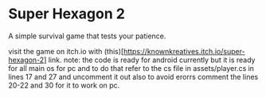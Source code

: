 # Super Hexagon 2
 A simple survival game that tests your patience.
 
 visit the game on itch.io with (this)[https://knownkreatives.itch.io/super-hexagon-2] link.
note: the code is ready for android currently but it is ready for all main os for pc and to do that refer to the cs file in assets/player.cs in lines 17 and 27 and uncomment it out also to avoid erorrs comment the lines 20-22 and 30 for it to work on pc.
